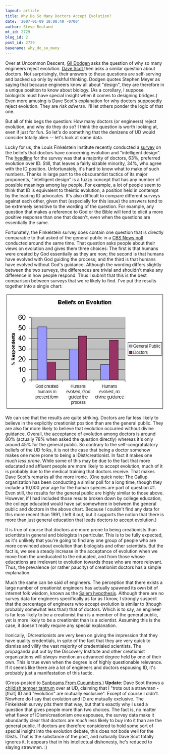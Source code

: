 ```yaml
---
layout: article
title: Why Do So Many Doctors Accept Evolution?
date: '2007-01-09 18:08:40 -0700'
author: Steve Reuland
mt_id: 2729
blog_id: 2
post_id: 2729
basename: why_do_so_many
---
```

Over at Uncommon Descent,  [Gil Dodgen](http://www.uncommondescent.com/archives/1931) asks the question of why so many engineers reject evolution.  [Dave Scot ](http://www.uncommondescent.com/archives/1932)then asks a similar question about doctors.  Not surprisingly, their answers to these questions are self-serving and backed up only by wishful thinking.  Dodgen quotes Stephen Meyer as saying that because engineers know all about "design", they are therefore in a unique position to know about biology.  (As a corollary, I suppose biologists must have special insight when it comes to designing bridges.)  Even more amusing is Dave Scot's explanation for why doctors supposedly reject evolution.  They are _risk adverse_.  I'll let others ponder the logic of that one.

But all of this begs the question:  How many doctors (or engineers) reject evolution, and why do they do so?  I think the question is worth looking at, even if just for fun.  So let's do something that the denizens of UD would consider totally alien -- let's look at some data.

Lucky for us, the Louis Finkelstein Institute recently conducted a [survey](http://www.jtsa.edu/research/finkelstein/surveys/evolution_results.shtml) on the beliefs that doctors have concerning evolution and "intelligent design".  The [headline](http://www.jtsa.edu/research/finkelstein/surveys/evolution.shtml) for the survey was that a majority of doctors, 63%, preferred evolution over ID.  Still, that leaves a fairly sizable minority, 34%, who agree with the ID position.  Unfortunately, it's hard to know what to make of such numbers.  Thanks in large part to the obscurantist tactics of its major proponents, "intelligent design" is a fuzzy concept that has any number of possible meanings among lay people.  For example, a lot of people seem to think that ID is equivalent to theistic evolution, a position held in contempt by the leading ID advocates.  It's also difficult to compare different surveys against each other, given that (especially for this issue) the answers tend to be extremely sensitive to the wording of the question.  For example, any question that makes a reference to God or the Bible will tend to elicit a more positive response than one that doesn't, even when the questions are essentially the same.

Fortunately, the Finkelstein survey does contain one question that is directly comparable to that asked of the general public in a [CBS News poll](http://www.cbsnews.com/stories/2005/10/22/opinion/polls/main965223.shtml) conducted around the same time.   That question asks people about their views on evolution and gives them three choices:  The first is that humans were created by God essentially as they are now; the second is that humans have evolved with God guiding the process; and the third is that humans have evolved without God's guidance.  Although the wording differs slightly between the two surveys, the differences are trivial and shouldn't make any difference in how people respond.  Thus I submit that this is the best comparison between surveys that we're likely to find.   I've put the results together into a single chart:

<img src="/uploads/2007/evochart.JPG" alt="evochart.JPG" width="506" height="368" />

We can see that the results are quite striking.  Doctors are far less likely to believe in the explicitly creationist position than are the general public.  They are also far more likely to believe that evolution occurred without divine guidance.  Overall, the acceptance of evolution among doctors is around 80% (actually 78% when asked the question directly) whereas it's only around 45% for the general public.    So contrary to the self-congratulatory beliefs of the UD folks, it is not the case that being a doctor somehow makes one more prone to being a IDist/creationist.  In fact it makes one _much less prone_.  While some of this may be due to the fact that more educated and affluent people are more likely to accept evolution, much of it is probably due to the medical training that doctors receive.    That makes Dave Scot's remarks all the more ironic. (One quick note:  The Gallup organization has been conducting a similar poll for a long time, though they include a 10,000 year age for the human species are part of question #1. Even still, the results for the general public are highly similar to those above. However, if I had included those results broken down by college education, the college educated would have sat somewhere in between the general public and doctors in the above chart.  Because I couldn't find any data for this more recent than 1991, I left it out, but it supports the notion that there is more than just general education that leads doctors to accept evolution.)

It is true of course that doctors are more prone to being creationists than scientists in general and biologists in particular.  This is to be fully expected, as it's unlikely that you're going to find any one group of people who are more convinced about evolution than biologists and other scientists.  But the fact is, we see a steady increase in the acceptance of evolution when we move from the uneducated to the educated, and from those whose educations are irrelevant to evolution towards those who are more relevant.   Thus, the prevalence (or rather paucity) of creationist doctors has a simple explanation.

Much the same can be said of engineers.  The perception that there exists a large number of creationist engineers has actually spawned its own bit of internet folk wisdom, known as the [Salem hypothesis](http://en.wikipedia.org/wiki/Salem_hypothesis).   Although there are no survey data for engineers specifically as far as I know, I strongly suspect that the percentage of engineers who accept evolution is similar to (though probably somewhat less than) that of doctors.  Which is to say, an engineer is far less likely to be a creationist than is a member of the general public, yet is more likely to be a creationist than is a scientist.  Assuming this is the case, it doesn't really require any special explanation.

Ironically, ID/creationists are very keen on giving the impression that they have quality credentials, in spite of the fact that they are very quick to dismiss and vilify the vast majority of credentialed scientists.  The propaganda put out by the Discovery Institute and other creationist organizations will _always_ mention an advanced degree held by one of their own.  This is true even when the degree is of highly questionable relevance.  If it seems like there are a lot of engineers and doctors espousing ID, it's probably just a manifestation of this tactic.

(Cross-posted to [Sunbeams From Cucumbers](http://stevereuland.blogspot.com/2007/01/why-do-so-many-doctors-accept.html).)
**Update**:  Dave Scot throws a [childish temper tantrum](http://www.uncommondescent.com/archives/1939) over at UD, claiming that I "trots out a strawman - \[that\] ID and "evolution" are mutually exclusive".  Except of course I didn't.  Nowhere do I say that evolution and ID are mutually exclusive.  The Finkelstein survey pits them that way, but that's exactly why I used a question that gives people more than two choices.  The fact is, no matter what flavor of IDism/creationism one espouses, the survey data make it abundantly clear that doctors are _much_ less likely to buy into it than are the general public.  If doctors are therefore considered to hold some sort of special insight into the evolution debate, this does not bode well for the IDists.  That is the substance of the post, and naturally Dave Scot totally ignores it.  It appears that in his intellectual dishonesty, he's reduced to slaying strawmen.  :)

